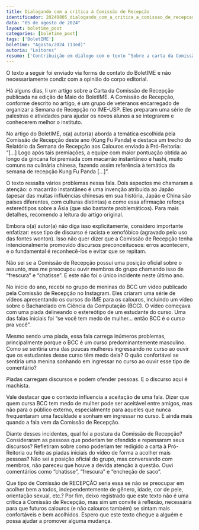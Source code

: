```yaml
---
title: Dialogando com a crítica à Comissão de Recepção
identificador: 20240805_dialogando_com_a_critica_a_comissao_de_recepcao
data: "05 de agosto de 2024"
layout: boletime_post
categories: [boletime_post]
tags: ['BoletIME']
boletime: "Agosto/2024 (13ed)"
autoria: "Leitores"
resumo: ['Contribuição em diálogo com o texto “Sobre a carta da Comissão de Recepção” da #11 edição do BoletIME, e trazendo mais reflexões sobre a Comissão de Recepção.']
---
```


<div class='openblock aviso-vermelho'><div class='content'><p>
O texto a seguir foi enviado via forms de contato do BoletIME e não necessariamente condiz com a opinião do corpo editorial.
</p></div></div>

Há alguns dias, li um artigo sobre a Carta da Comissão de Recepção publicada na edição de Maio do BoletIME. A Comissão de Recepção, conforme descrito no artigo, é um grupo de veteranos encarregado de organizar a Semana de Recepção no IME-USP. Eles preparam uma série de palestras e atividades para ajudar os novos alunos a se integrarem e conhecerem melhor o instituto.

No artigo do BoletIME, o(a) autor(a) aborda a temática escolhida pela Comissão de Recepção deste ano (Kung Fu Panda) e destaca um trecho do Relatório da Semana de Recepção aos Calouros enviado à Pró-Reitoria: “[...] Logo após tais premiações, a equipe com maior pontuação obtida ao longo da gincana foi premiada com macarrão instantâneo e hashi, muito comuns na culinária chinesa, fazendo assim referência à temática da semana de recepção Kung Fu Panda [...]”.

O texto ressalta vários problemas nessa fala. Dois aspectos me chamaram a atenção: o macarrão instantâneo é uma invenção atribuída ao Japão (apesar das muitas influências chinesas em sua história, Japão e China são países diferentes, com culturas distintas) e como essa afirmação reforça estereótipos sobre a Ásia (que são bastante problemáticos). Para mais detalhes, recomendo a leitura do artigo original.

Embora o(a) autor(a) não diga isso explicitamente, considero importante enfatizar: esse tipo de discurso é racista e xenofóbico (agravado pelo uso das fontes wonton). Isso não quer dizer que a Comissão de Recepção tenha intencionalmente promovido discursos preconceituosos: erros acontecem, e o fundamental é reconhecê-los e evitar que se repitam.

Não sei se a Comissão de Recepção possui uma posição oficial sobre o assunto, mas me preocupou ouvir membros do grupo chamando isso de “frescura” e “chatisse”. E este não foi o único incidente neste último ano.

No início do ano, recebi no grupo de meninas do BCC um vídeo publicado pela Comissão de Recepção no Instagram. Eles criaram uma série de vídeos apresentando os cursos do IME para os calouros, incluindo um vídeo sobre o Bacharelado em Ciência da Computação (BCC). O vídeo começava com uma piada delineando o estereótipo de um estudante do curso. Uma das falas iniciais foi “se você tem medo de mulher… então BCC é o curso pra você”.

Mesmo sendo uma piada, essa fala carrega inúmeros problemas, principalmente porque o BCC é um curso predominantemente masculino. Como se sentiria uma das poucas mulheres ingressando no curso ao ouvir que os estudantes desse curso têm medo dela? O quão confortável se sentiria uma menina sonhando em ingressar no curso ao ouvir esse tipo de comentário?

Piadas carregam discursos e podem ofender pessoas. E o discurso aqui é machista.

Vale destacar que o contexto influencia a aceitação de uma fala. Dizer que quem cursa BCC tem medo de mulher pode ser aceitável entre amigos, mas não para o público externo, especialmente para aqueles que nunca frequentaram uma faculdade e sonham em ingressar no curso. E ainda mais quando a fala vem da Comissão de Recepção.

Diante desses incidentes, qual foi a postura da Comissão de Recepção? Consideraram as pessoas que poderiam ter ofendido e repensaram seus discursos? Refletiram sobre como poderiam ter redigido a carta à Pró-Reitoria ou feito as piadas iniciais do vídeo de forma a acolher mais pessoas? Não sei a posição oficial do grupo, mas conversando com membros, não pareceu que houve a devida atenção à questão. Ouvi comentários como “chatisse”, “frescura” e “encheção de saco”.

Que tipo de Comissão de RECEPÇÃO seria essa se não se preocupar em acolher bem a todos, independentemente de gênero, idade, cor de pele, orientação sexual, etc.? Por fim, deixo registrado que este texto não é uma crítica à Comissão de Recepção, mas sim um convite à reflexão, necessária para que futuros calouros (e não calouros também) se sintam mais confortáveis e bem acolhidos. Espero que este texto chegue a alguém e possa ajudar a promover alguma mudança.